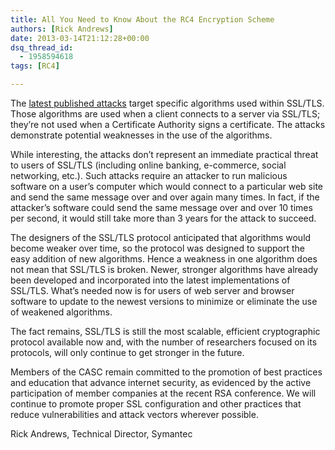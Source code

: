 ```yaml
---
title: All You Need to Know About the RC4 Encryption Scheme
authors: [Rick Andrews]
date: 2013-03-14T21:12:28+00:00
dsq_thread_id:
  - 1958594618
tags: [RC4]

---
```

The [latest published attacks][1] target specific algorithms used within SSL/TLS. Those algorithms are used when a client connects to a server via SSL/TLS; they&rsquo;re not used when a Certificate Authority signs a certificate. The attacks demonstrate potential weaknesses in the use of the algorithms.

While interesting, the attacks don&rsquo;t represent an immediate practical threat to users of SSL/TLS (including online banking, e-commerce, social networking, etc.). Such attacks require an attacker to run malicious software on a user&rsquo;s computer which would connect to a particular web site and send the same message over and over again many times. In fact, if the attacker&rsquo;s software could send the same message over and over 10 times per second, it would still take more than 3 years for the attack to succeed.

The designers of the SSL/TLS protocol anticipated that algorithms would become weaker over time, so the protocol was designed to support the easy addition of new algorithms. Hence a weakness in one algorithm does not mean that SSL/TLS is broken. Newer, stronger algorithms have already been developed and incorporated into the latest implementations of SSL/TLS. What&rsquo;s needed now is for users of web server and browser software to update to the newest versions to minimize or eliminate the use of weakened algorithms.

The fact remains, SSL/TLS is still the most scalable, efficient cryptographic protocol available now and, with the number of researchers focused on its protocols, will only continue to get stronger in the future.

Members of the CASC remain committed to the promotion of best practices and education that advance internet security, as evidenced by the active participation of member companies at the recent RSA conference. We will continue to promote proper SSL configuration and other practices that reduce vulnerabilities and attack vectors wherever possible.

Rick Andrews, Technical Director, Symantec

 [1]: http://www.forbes.com/sites/andygreenberg/2013/03/13/cryptographers-show-mathematically-crackable-flaws-in-common-web-encryption/